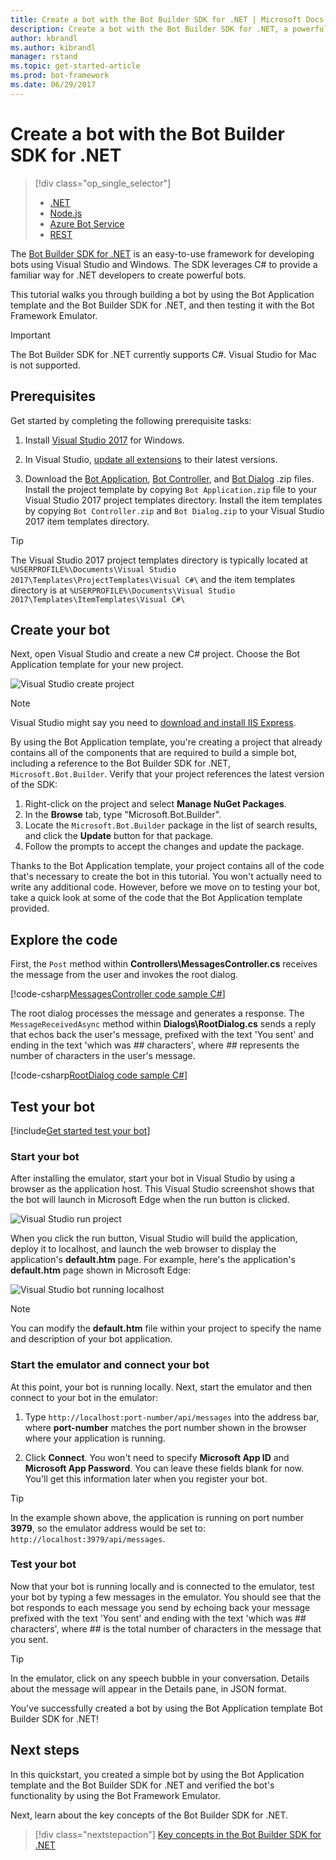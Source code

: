 ```yaml
---
title: Create a bot with the Bot Builder SDK for .NET | Microsoft Docs
description: Create a bot with the Bot Builder SDK for .NET, a powerful bot construction framework.
author: kbrandl
ms.author: kibrandl
manager: rstand
ms.topic: get-started-article
ms.prod: bot-framework
ms.date: 06/29/2017
---
```

# Create a bot with the Bot Builder SDK for .NET
> [!div class="op_single_selector"]
> - [.NET](../dotnet/bot-builder-dotnet-quickstart.md)
> - [Node.js](../nodejs/bot-builder-nodejs-quickstart.md)
> - [Azure Bot Service](../azure-bot-service-quickstart.md)
> - [REST](../rest-api/bot-framework-rest-connector-quickstart.md)

The <a href="https://github.com/Microsoft/BotBuilder" target="_blank">Bot Builder SDK for .NET</a> is an easy-to-use framework for developing bots using Visual Studio and Windows. The SDK leverages C# to provide a familiar way for .NET developers to create powerful bots.


This tutorial walks you through building a bot by using
the Bot Application template and the Bot Builder SDK for .NET,
and then testing it with the Bot Framework Emulator.

> [!IMPORTANT]
> The Bot Builder SDK for .NET currently supports C#. Visual Studio for Mac is not supported.

## Prerequisites

Get started by completing the following prerequisite tasks:

1. Install <a href="https://www.visualstudio.com/downloads/" target="_blank">Visual Studio 2017</a> for Windows. 

2. In Visual Studio, <a href="https://docs.microsoft.com/en-us/visualstudio/extensibility/how-to-update-a-visual-studio-extension" target="_blank">update all extensions</a> to their latest versions.

4. Download the [Bot Application](http://aka.ms/bf-bc-vstemplate), [Bot Controller](http://aka.ms/bf-bc-vscontrollertemplate), and [Bot Dialog](http://aka.ms/bf-bc-vsdialogtemplate) .zip files. Install the project template by copying `Bot Application.zip` file to your Visual Studio 2017 project templates directory. Install the item templates by copying `Bot Controller.zip` and `Bot Dialog.zip` to your Visual Studio 2017 item templates directory.

> [!TIP]
> The Visual Studio 2017 project templates directory is typically located at `%USERPROFILE%\Documents\Visual Studio 2017\Templates\ProjectTemplates\Visual C#\` and the item templates directory is at `%USERPROFILE%\Documents\Visual Studio 2017\Templates\ItemTemplates\Visual C#\`

## Create your bot

Next, open Visual Studio and create a new C# project. Choose the Bot Application template for your new project.

![Visual Studio create project](../media/connector-getstarted-create-project.png)

> [!NOTE]
> Visual Studio might say you need to [download and install IIS Express](https://www.microsoft.com/en-us/download/details.aspx?id=48264). 


By using the Bot Application template, you're creating a project that already contains all of the
components that are required to build a simple bot, including a reference to
the Bot Builder SDK for .NET, `Microsoft.Bot.Builder`. Verify that your project
references the latest version of the SDK:

1. Right-click on the project and select **Manage NuGet Packages**.
2. In the **Browse** tab, type "Microsoft.Bot.Builder".
3. Locate the `Microsoft.Bot.Builder` package in the list of search results, and click the **Update** button for that package.
4. Follow the prompts to accept the changes and update the package.

Thanks to the Bot Application template,
your project contains all of the code that's necessary to create the bot in this tutorial. You won't actually need to write any additional code.
However, before we move on to testing your bot,
take a quick look at some of the code that the Bot Application template provided.

## Explore the code

First, the `Post` method within **Controllers\MessagesController.cs** receives the message from the user and invokes the root dialog.

[!code-csharp[MessagesController code sample C#](../includes/code/dotnet-getstarted.cs#MessagesController)]

The root dialog processes the message and generates a response. The `MessageReceivedAsync` method within **Dialogs\RootDialog.cs** sends a reply that echos back the user's message, prefixed with the text 'You sent' and ending in the text 'which was *##* characters', where *##* represents the number of characters in the user's message.

[!code-csharp[RootDialog code sample C#](../includes/code/dotnet-getstarted.cs#RootDialog)]

## Test your bot

[!include[Get started test your bot](../includes/snippet-getstarted-test-bot.md)]

### Start your bot

After installing the emulator, start your bot in Visual Studio by using a browser as the application host.
This Visual Studio screenshot shows that the bot will launch in Microsoft Edge when the run button is clicked.

![Visual Studio run project](../media/connector-getstarted-start-bot-locally.png)

When you click the run button, Visual Studio will build the application, deploy it to localhost,
and launch the web browser to display the application's **default.htm** page.
For example, here's the application's **default.htm** page shown in Microsoft Edge:

![Visual Studio bot running localhost](../media/connector-getstarted-bot-running-localhost.png)

> [!NOTE]
> You can modify the **default.htm** file within your project
> to specify the name and description of your bot application.

### Start the emulator and connect your bot

At this point, your bot is running locally.
Next, start the emulator and then connect to your bot in the emulator:

1. Type `http://localhost:port-number/api/messages` into the address bar, where **port-number** matches the port number shown in the browser where your application is running.

2. Click **Connect**. You won't need to specify **Microsoft App ID** and **Microsoft App Password**. You can leave these fields blank for now. You'll get this information later when you register your bot.

> [!TIP]
> In the example shown above, the application is running on port number **3979**, so the emulator address would be set to: `http://localhost:3979/api/messages`.

### Test your bot

Now that your bot is running locally and is connected to the emulator, test your bot by typing a few messages in the emulator.
You should see that the bot responds to each message you send by echoing back your message prefixed with the text 'You sent'
and ending with the text 'which was *##* characters', where *##* is the total number of characters in the message that you sent.


> [!TIP]
> In the emulator, click on any speech bubble in your conversation. Details about the message will appear in the Details pane, in JSON format.

You've successfully created a bot by using the Bot Application template Bot Builder SDK for .NET!

## Next steps

In this quickstart, you created a simple bot by using the Bot Application template and the Bot Builder SDK for .NET and verified the bot's functionality by using the Bot Framework Emulator.

Next, learn about the key concepts of the Bot Builder SDK for .NET.

> [!div class="nextstepaction"]
> [Key concepts in the Bot Builder SDK for .NET](bot-builder-dotnet-concepts.md)
